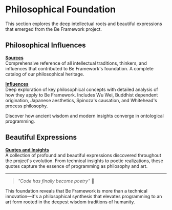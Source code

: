 # Philosophical Foundation

This section explores the deep intellectual roots and beautiful expressions that emerged from the Be Framework project.

## Philosophical Influences

**[Sources](sources.md)**  
Comprehensive reference of all intellectual traditions, thinkers, and influences that contributed to Be Framework's foundation. A complete catalog of our philosophical heritage.

**[Influences](influences.md)**  
Deep exploration of key philosophical concepts with detailed analysis of how they apply to Be Framework. Includes Wu Wei, Buddhist dependent origination, Japanese aesthetics, Spinoza's causation, and Whitehead's process philosophy.

Discover how ancient wisdom and modern insights converge in ontological programming.

## Beautiful Expressions

**[Quotes and Insights](quotes.md)**  
A collection of profound and beautiful expressions discovered throughout the project's evolution. From technical insights to poetic realizations, these quotes capture the essence of programming as philosophy and art.

---

> *"Code has finally become poetry"* 🦋

This foundation reveals that Be Framework is more than a technical innovation—it's a philosophical synthesis that elevates programming to an art form rooted in the deepest wisdom traditions of humanity.